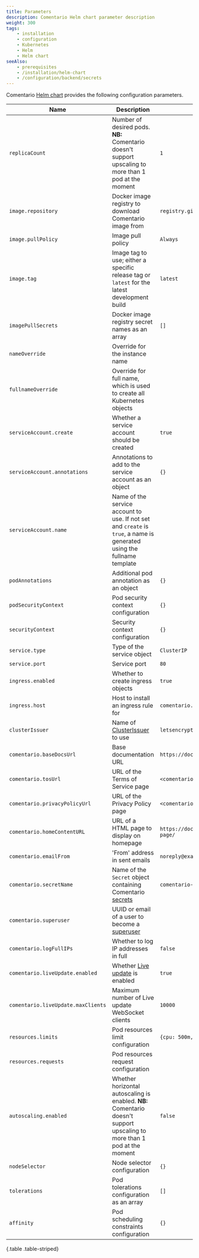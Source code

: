 ```yaml
---
title: Parameters
description: Comentario Helm chart parameter description
weight: 300
tags:
    - installation
    - configuration
    - Kubernetes
    - Helm
    - Helm chart
seeAlso:
    - prerequisites
    - /installation/helm-chart
    - /configuration/backend/secrets
---
```


Comentario [Helm chart](..) provides the following configuration parameters.

<!--more-->

<div class="table-responsive">

| Name                               | Description                                                                                                              | Value                                              |
|------------------------------------|--------------------------------------------------------------------------------------------------------------------------|----------------------------------------------------|
| `replicaCount`                     | Number of desired pods. **NB:** Comentario doesn't support upscaling to more than 1 pod at the moment                    | `1`                                                |
| `image.repository`                 | Docker image registry to download Comentario image from                                                                  | `registry.gitlab.com/comentario/comentario`        |
| `image.pullPolicy`                 | Image pull policy                                                                                                        | `Always`                                           |
| `image.tag`                        | Image tag to use; either a specific release tag or `latest` for the latest development build                             | `latest`                                           |
| `imagePullSecrets`                 | Docker image registry secret names as an array                                                                           | `[]`                                               |
| `nameOverride`                     | Override for the instance name                                                                                           |                                                    |
| `fullnameOverride`                 | Override for full name, which is used to create all Kubernetes objects                                                   |                                                    |
| `serviceAccount.create`            | Whether a service account should be created                                                                              | `true`                                             |
| `serviceAccount.annotations`       | Annotations to add to the service account as an object                                                                   | `{}`                                               |
| `serviceAccount.name`              | Name of the service account to use. If not set and `create` is `true`, a name is generated using the fullname template   |                                                    |
| `podAnnotations`                   | Additional pod annotation as an object                                                                                   | `{}`                                               |
| `podSecurityContext`               | Pod security context configuration                                                                                       | `{}`                                               |
| `securityContext`                  | Security context configuration                                                                                           | `{}`                                               |
| `service.type`                     | Type of the service object                                                                                               | `ClusterIP`                                        |
| `service.port`                     | Service port                                                                                                             | `80`                                               |
| `ingress.enabled`                  | Whether to create ingress objects                                                                                        | `true`                                             |
| `ingress.host`                     | Host to install an ingress rule for                                                                                      | `comentario.example.com`                           |
| `clusterIssuer`                    | Name of [ClusterIssuer](/installation/helm-chart/prerequisites) to use                                                   | `letsencrypt-staging`                              |
| `comentario.baseDocsUrl`           | Base documentation URL                                                                                                   | `https://docs.comentario.app/`                     |
| `comentario.tosUrl`                | URL of the Terms of Service page                                                                                         | `<comentario.baseDocsUrl>/en/legal/tos/`           |
| `comentario.privacyPolicyUrl`      | URL of the Privacy Policy page                                                                                           | `<comentario.baseDocsUrl>/en/legal/privacy/`       |
| `comentario.homeContentURL`        | URL of a HTML page to display on homepage                                                                                | `https://docs.comentario.app/en/embed/front-page/` |
| `comentario.emailFrom`             | 'From' address in sent emails                                                                                            | `noreply@example.com`                              |
| `comentario.secretName`            | Name of the `Secret` object containing Comentario [secrets](/configuration/backend/secrets)                              | `comentario-secrets`                               |
| `comentario.superuser`             | UUID or email of a user to become a [superuser](/kb/permissions/superuser)                                               |                                                    |
| `comentario.logFullIPs`            | Whether to log IP addresses in full                                                                                      | `false`                                            |
| `comentario.liveUpdate.enabled`    | Whether [Live update](/kb/live-update) is enabled                                                                        | `true`                                             |
| `comentario.liveUpdate.maxClients` | Maximum number of Live update WebSocket clients                                                                          |  `10000`                                           |
| `resources.limits`                 | Pod resources limit configuration                                                                                        | `{cpu: 500m, memory: 200Mi}`                       |
| `resources.requests`               | Pod resources request configuration                                                                                      |                                                    |
| `autoscaling.enabled`              | Whether horizontal autoscaling is enabled. **NB:** Comentario doesn't support upscaling to more than 1 pod at the moment | `false`                                            |
| `nodeSelector`                     | Node selector configuration                                                                                              | `{}`                                               |
| `tolerations`                      | Pod tolerations configuration as an array                                                                                | `[]`                                               |
| `affinity`                         | Pod scheduling constraints configuration                                                                                 | `{}`                                               |
{.table .table-striped}
</div>
